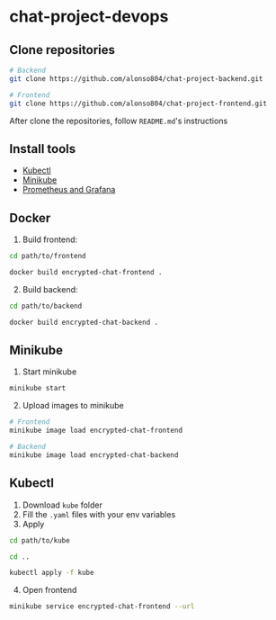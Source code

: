 # chat-project-devops

## Clone repositories

```sh
# Backend
git clone https://github.com/alonso804/chat-project-backend.git

# Frontend
git clone https://github.com/alonso804/chat-project-frontend.git
```

After clone the repositories, follow `README.md`'s instructions

## Install tools
* [Kubectl](https://kubernetes.io/docs/tasks/tools/)
* [Minikube](https://minikube.sigs.k8s.io/docs/start/)
* [Prometheus and Grafana](https://brain2life.hashnode.dev/prometheus-and-grafana-setup-in-minikube)

## Docker
1. Build frontend:
```sh
cd path/to/frontend

docker build encrypted-chat-frontend .
```

2. Build backend:
```sh
cd path/to/backend

docker build encrypted-chat-backend .
```

## Minikube
1. Start minikube
```sh
minikube start
```

2. Upload images to minikube
```sh
# Frontend
minikube image load encrypted-chat-frontend

# Backend
minikube image load encrypted-chat-backend
```

## Kubectl
1. Download `kube` folder
2. Fill the `.yaml` files with your env variables
3. Apply
```sh
cd path/to/kube

cd ..

kubectl apply -f kube
```
4. Open frontend
```sh
minikube service encrypted-chat-frontend --url
```
